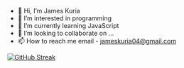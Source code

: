 - 👋 Hi, I’m James Kuria
- 👀 I’m interested in programming
- 🌱 I’m currently learning JavaScript
- 💞️ I’m looking to collaborate on ...
- 📫 How to reach me email - jameskuria04@gmail.com

[![GitHub Streak](https://streak-stats.demolab.com?user=jameskuria&theme=react&hide_border=true&exclude_days=Sat&sideNums=EB5454&background=81%2C94379A%2C2E58B6)](https://git.io/streak-stats)

<!---
JAMESKURIA/JAMESKURIA is a ✨ special ✨ repository because its `README.md` (this file) appears on your GitHub profile.
You can click the Preview link to take a look at your changes.
--->
